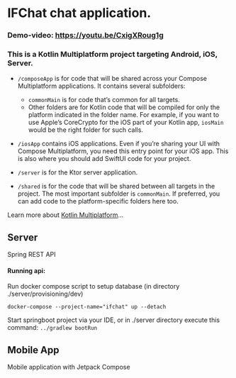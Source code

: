 # IFChat chat application. 
### Demo-video: https://youtu.be/CxigXRoug1g
### This is a Kotlin Multiplatform project targeting Android, iOS, Server.

* `/composeApp` is for code that will be shared across your Compose Multiplatform applications.
  It contains several subfolders:
  - `commonMain` is for code that’s common for all targets.
  - Other folders are for Kotlin code that will be compiled for only the platform indicated in the folder name.
    For example, if you want to use Apple’s CoreCrypto for the iOS part of your Kotlin app,
    `iosMain` would be the right folder for such calls.

* `/iosApp` contains iOS applications. Even if you’re sharing your UI with Compose Multiplatform, 
  you need this entry point for your iOS app. This is also where you should add SwiftUI code for your project.

* `/server` is for the Ktor server application.

* `/shared` is for the code that will be shared between all targets in the project.
  The most important subfolder is `commonMain`. If preferred, you can add code to the platform-specific folders here too.

  
Learn more about [Kotlin Multiplatform](https://www.jetbrains.com/help/kotlin-multiplatform-dev/get-started.html)…

## Server
Spring REST API
#### Running api:
Run docker compose script to setup database (in directory ./server/provisioning/dev)
```
docker-compose --project-name="ifchat" up --detach
```
Start springboot project via your IDE, or in ./server directory execute this command: <code>../gradlew bootRun</code>

## Mobile App
Mobile application with Jetpack Compose
